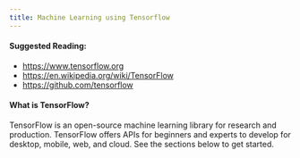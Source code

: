 ```yaml
---
title: Machine Learning using Tensorflow
---
```

#### Suggested Reading:
<!-- Please add any articles you think might be helpful to read before writing the article -->

- https://www.tensorflow.org
- https://en.wikipedia.org/wiki/TensorFlow
- https://github.com/tensorflow

#### What is TensorFlow?
TensorFlow is an open-source machine learning library for research and production. TensorFlow offers APIs for beginners and experts to develop for desktop, mobile, web, and cloud. See the sections below to get started.
